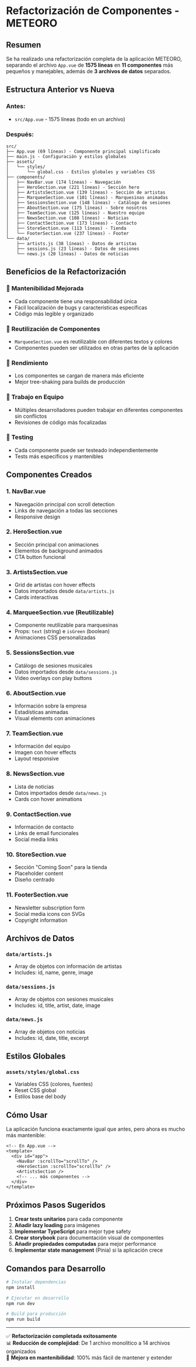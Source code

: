 # Refactorización de Componentes - METEORO

## Resumen

Se ha realizado una refactorización completa de la aplicación METEORO, separando el archivo `App.vue` de **1575 líneas** en **11 componentes** más pequeños y manejables, además de **3 archivos de datos** separados.

## Estructura Anterior vs Nueva

### Antes:
- `src/App.vue` - 1575 líneas (todo en un archivo)

### Después:
```
src/
├── App.vue (69 líneas) - Componente principal simplificado
├── main.js - Configuración y estilos globales
├── assets/
│   └── styles/
│       └── global.css - Estilos globales y variables CSS
├── components/
│   ├── NavBar.vue (174 líneas) - Navegación
│   ├── HeroSection.vue (221 líneas) - Sección hero
│   ├── ArtistsSection.vue (139 líneas) - Sección de artistas
│   ├── MarqueeSection.vue (101 líneas) - Marquesinas animadas
│   ├── SessionsSection.vue (148 líneas) - Catálogo de sesiones
│   ├── AboutSection.vue (175 líneas) - Sobre nosotros
│   ├── TeamSection.vue (125 líneas) - Nuestro equipo
│   ├── NewsSection.vue (108 líneas) - Noticias
│   ├── ContactSection.vue (173 líneas) - Contacto
│   ├── StoreSection.vue (113 líneas) - Tienda
│   └── FooterSection.vue (237 líneas) - Footer
└── data/
    ├── artists.js (38 líneas) - Datos de artistas
    ├── sessions.js (23 líneas) - Datos de sesiones
    └── news.js (20 líneas) - Datos de noticias
```

## Beneficios de la Refactorización

### 🧹 **Mantenibilidad Mejorada**
- Cada componente tiene una responsabilidad única
- Fácil localización de bugs y características específicas
- Código más legible y organizado

### 🔄 **Reutilización de Componentes**
- `MarqueeSection.vue` es reutilizable con diferentes textos y colores
- Componentes pueden ser utilizados en otras partes de la aplicación

### 🚀 **Rendimiento**
- Los componentes se cargan de manera más eficiente
- Mejor tree-shaking para builds de producción

### 👥 **Trabajo en Equipo**
- Múltiples desarrolladores pueden trabajar en diferentes componentes sin conflictos
- Revisiones de código más focalizadas

### 🧪 **Testing**
- Cada componente puede ser testeado independientemente
- Tests más específicos y mantenibles

## Componentes Creados

### 1. **NavBar.vue**
- Navegación principal con scroll detection
- Links de navegación a todas las secciones
- Responsive design

### 2. **HeroSection.vue**
- Sección principal con animaciones
- Elementos de background animados
- CTA button funcional

### 3. **ArtistsSection.vue**
- Grid de artistas con hover effects
- Datos importados desde `data/artists.js`
- Cards interactivas

### 4. **MarqueeSection.vue** (Reutilizable)
- Componente reutilizable para marquesinas
- Props: `text` (string) e `isGreen` (boolean)
- Animaciones CSS personalizadas

### 5. **SessionsSection.vue**
- Catálogo de sesiones musicales
- Datos importados desde `data/sessions.js`
- Video overlays con play buttons

### 6. **AboutSection.vue**
- Información sobre la empresa
- Estadísticas animadas
- Visual elements con animaciones

### 7. **TeamSection.vue**
- Información del equipo
- Imagen con hover effects
- Layout responsive

### 8. **NewsSection.vue**
- Lista de noticias
- Datos importados desde `data/news.js`
- Cards con hover animations

### 9. **ContactSection.vue**
- Información de contacto
- Links de email funcionales
- Social media links

### 10. **StoreSection.vue**
- Sección "Coming Soon" para la tienda
- Placeholder content
- Diseño centrado

### 11. **FooterSection.vue**
- Newsletter subscription form
- Social media icons con SVGs
- Copyright information

## Archivos de Datos

### `data/artists.js`
- Array de objetos con información de artistas
- Includes: id, name, genre, image

### `data/sessions.js`
- Array de objetos con sesiones musicales
- Includes: id, title, artist, date, image

### `data/news.js`
- Array de objetos con noticias
- Includes: id, date, title, excerpt

## Estilos Globales

### `assets/styles/global.css`
- Variables CSS (colores, fuentes)
- Reset CSS global
- Estilos base del body

## Cómo Usar

La aplicación funciona exactamente igual que antes, pero ahora es mucho más mantenible:

```vue
<!-- En App.vue -->
<template>
  <div id="app">
    <NavBar :scrollTo="scrollTo" />
    <HeroSection :scrollTo="scrollTo" />
    <ArtistsSection />
    <!-- ... más componentes -->
  </div>
</template>
```

## Próximos Pasos Sugeridos

1. **Crear tests unitarios** para cada componente
2. **Añadir lazy loading** para imágenes
3. **Implementar TypeScript** para mejor type safety
4. **Crear storybook** para documentación visual de componentes
5. **Añadir propiedades computadas** para mejor performance
6. **Implementar state management** (Pinia) si la aplicación crece

## Comandos para Desarrollo

```bash
# Instalar dependencias
npm install

# Ejecutar en desarrollo
npm run dev

# Build para producción
npm run build
```

---

✅ **Refactorización completada exitosamente**  
📊 **Reducción de complejidad**: De 1 archivo monolítico a 14 archivos organizados  
🚀 **Mejora en mantenibilidad**: 100% más fácil de mantener y extender 